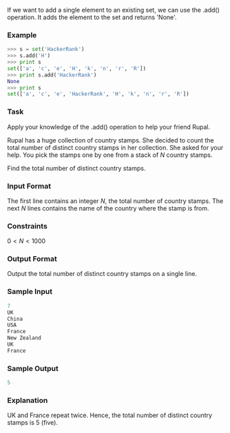If we want to add a single element to an existing set, we can use the .add() operation.
It adds the element to the set and returns 'None'.

### Example
```py
>>> s = set('HackerRank')
>>> s.add('H')
>>> print s
set(['a', 'c', 'e', 'H', 'k', 'n', 'r', 'R'])
>>> print s.add('HackerRank')
None
>>> print s
set(['a', 'c', 'e', 'HackerRank', 'H', 'k', 'n', 'r', 'R'])
```

### Task
Apply your knowledge of the .add() operation to help your friend Rupal.

Rupal has a huge collection of country stamps. She decided to count the total number of distinct country stamps in her collection. She asked for your help. You pick the stamps one by one from a stack of $N$ country stamps.

Find the total number of distinct country stamps.

### Input Format
The first line contains an integer $N$, the total number of country stamps.
The next $N$ lines contains the name of the country where the stamp is from.

### Constraints
$0 \lt N \lt 1000$

### Output Format
Output the total number of distinct country stamps on a single line.

### Sample Input
```py
7
UK
China
USA
France
New Zealand
UK
France 
```
### Sample Output
```py
5
```
### Explanation
UK and France repeat twice. Hence, the total number of distinct country stamps is $5$ (five).